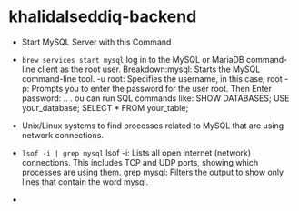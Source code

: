 # khalidalseddiq-backend

- Start MySQL Server with this Command
- `brew services start mysql` log in to the MySQL or MariaDB command-line client as the root user. Breakdown:mysql: Starts the MySQL command-line tool. -u root: Specifies the username, in this case, root -p: Prompts you to enter the password for the user root. Then Enter password: .. . ou can run SQL commands like: SHOW DATABASES;
  USE your_database;
  SELECT * FROM your_table;



-  Unix/Linux systems to find processes related to MySQL that are using network connections.
- `lsof -i | grep mysql` lsof -i: Lists all open internet (network) connections. This includes TCP and UDP ports, showing which processes are using them. grep mysql: Filters the output to show only lines that contain the word mysql.
- 
